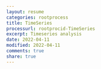 ```yaml
---
layout: resume
categories: rootprocess
title: TimeSeries
processurl: rootprocid-TimeSeries
excerpt: Timeseries analysis
date: 2022-04-11
modified: 2022-04-11
comments: true
share: true
---
```


